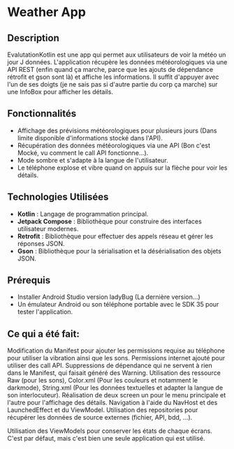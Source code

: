 # Weather App

## Description

EvalutationKotlin est une app qui permet aux utilisateurs de voir la météo un jour J données. L'application récupère les données météorologiques via une API REST (enfin quand ça marche, parce que les ajouts de dépendance rétrofit et gson sont là) et affiche les informations. Il suffit d'appuyer avec l'un de ses doigts (je ne sais pas si d'autre partie du corp ça marche) sur une InfoBox pour afficher les détails.

## Fonctionnalités

- Affichage des prévisions météorologiques pour plusieurs jours (Dans limite disponible d'informations stocké dans l'API).
- Récupération des données météorologiques via une API (Bon c'est Mocké, vu comment le call API fonctionne...).
- Mode sombre et s'adapte à la langue de l'utilisateur.
- Le téléphone explose et vibre quand on appuis sur la flèche pour voir les détails.

## Technologies Utilisées

- **Kotlin** : Langage de programmation principal.
- **Jetpack Compose** : Bibliothèque pour construire des interfaces utilisateur modernes.
- **Retrofit** : Bibliothèque pour effectuer des appels réseau et gérer les réponses JSON.
- **Gson** : Bibliothèque pour la sérialisation et la désérialisation des objets JSON.

## Prérequis

- Installer Android Studio version ladyBug (La dernière version...)
- Un émulateur Android ou son téléphone portable avec le SDK 35 pour tester l'application.

## Ce qui a été fait:

Modification du Manifest pour ajouter les permissions requise au téléphone pour utiliser la vibration ainsi que les sons.
Permissions internet ajouté pour utiliser des call API.
Suppressions de dépendance qui ne servent à rien dans le Manifest, qui faisait généré des Warning.
Utilisation des ressource Raw (pour les sons), Color.xml (Pour les couleurs et notamment le darkmode), String.xml (Pour les données textuelles et adapter la langue de son interlocuteur).
Réalisation de deux screen un pour le menu principale et l'autre pour l'affichage des détails.
Navigation à l'aide du NavHost et des LaunchedEffect et du ViewModel.
Utilisation des repositories pour récupérer les données de source externes (fichier, API, bdd, ...).

Utilisation des ViewModels pour conserver les états de chaque écrans.
C'est par défaut, mais c'est bien une seule application qui est utilisé.

